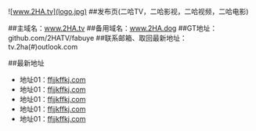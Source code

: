 ![www.2HA.tv](logo.jpg)
##发布页(二哈TV，二哈影视，二哈视频，二哈电影)

##主域名：www.2HA.tv
##备用域名：www.2HA.dog
##GT地址：github.com/2HATV/fabuye
##联系邮箱、取回最新地址：tv.2ha(#)outlook.com

##最新地址
* 地址01：[ffjjkffkj.com](http://fgrhhhj.org/)
* 地址01：[ffjjkffkj.com](http://fgrhhhj.org/)
* 地址01：[ffjjkffkj.com](http://fgrhhhj.org/)
* 地址01：[ffjjkffkj.com](http://fgrhhhj.org/)
* 地址01：[ffjjkffkj.com](http://fgrhhhj.org/)
